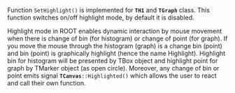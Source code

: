 Function `SetHighlight()` is implemented for **`TH1`** and **`TGraph`** class.
This function switches on/off highlight mode, by default it is disabled.

Highlight mode in ROOT enables dynamic interaction by mouse movement when there
is change of bin (for histogram) or change of point (for graph). If you move
the mouse through the histogram (graph) is a change bin (point) and bin (point)
is graphically highlight (hence the name Highlight). Highlight bin for histogram
will be presented by TBox object and highlight point for graph by TMarker object
(as open circle). Moreover, any change of bin or point emits signal
**`TCanvas`**`::Highlighted()` which allows the user to react and call their own
function.
